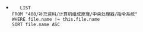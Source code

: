 *   
    ```dataview
	   LIST
	FROM "408/补充资料/计算机组成原理/中央处理器/指令系统"
	WHERE file.name != this.file.name
	SORT file.name ASC
    ```
